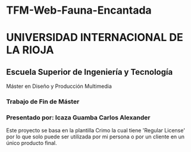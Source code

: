 # TFM-Web-Fauna-Encantada

# UNIVERSIDAD INTERNACIONAL DE LA RIOJA

## Escuela Superior de Ingeniería y Tecnología
Máster en Diseño y Producción Multimedia

### Trabajo de Fin de Máster
### Presentado por: Icaza Guamba Carlos Alexander

Este proyecto se basa en la plantilla Crimo la cual tiene 'Regular License' por lo que solo puede ser utilizada por mi persona o por un cliente en un único producto final.
